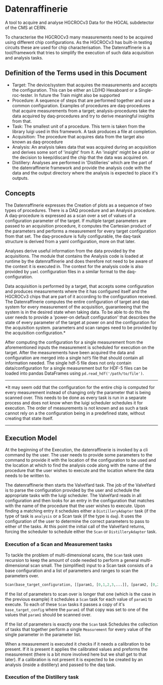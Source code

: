 # Datenraffinerie

A tool to acquire and analyse HGCROCv3 Data for the HGCAL subdetector of the CMS at CERN.

To characterise the HGCROCv3 many measurements need to be acquired using different chip configurations. As the HGCROCv3 has built-in testing circuits
these are used for chip characterisation. The Datenraffinerie is a tool/framework that tries to simplify the execution of such data acquisition and
analysis tasks.

## Definition of the Terms used in this Document
- Target: The device/system that acquires the measurements and accepts the configuration. This can be either an LD/HD Hexaboard or a
Single-roc-tester. In future the Train might also be supported
- Procedure: A sequence of steps that are performed together and use a common configuration. Examples of procedures are daq-procedures that acquire
measurements from a target; analysis-procedures take the data acquired by daq-procedures and try to derive meaningful insights from that.
- Task: The smallest unit of a procedure. This term is taken from the library luigi used in this framework. A task produces a file at completion.
- Acquisition: The procedure that acquires data from the target also known as daq-procedure
- Analysis: An analysis takes data that was acquired during an acquisition and derives some sort of 'insight' from it. An 'insight' might be a plot or
the decision to keep/discard the chip that the data was acquired on.
- Distillery: Analyses are performed in 'Distilleries' which are the part of the datenraffinerie framework and provide the analysis code with the data
and the output directory where the analysis is expected to place it's outputs.

## Concepts
The Datenraffinerie expresses the Creation of plots as a sequence of two types of procedures. There is a DAQ procedure and an Analysis procedure.
A daq-procedure is expressed as a scan over a set of values of a configuration parameter of the target. If multiple target parameters are passed to an
acquisition procedure, it computes the Cartesian product of the parameters and performs a measurement for every target configuration from that set.
The daq-procedure is fully configurable, the daq-task structure is derived from a yaml configuration, more on that later.

Analyses derive useful information from the data provided by the acquisitions. The module that contains the Analysis code is loaded at runtime by the
datenraffinerie and does therefore not need to be aware of the context it is executed in. The context for the analysis code is also provided by `yaml`
configuration files in a similar format to the daq-configuration.

Data acquisition is performed by a target, that accepts some configuration and produces measurements where the it has configured itself and the HGCROCv3
chips that are part of it according to the configuration received. The Datenraffinerie computes the entire configuration of target and daq system 
for every measurement of the acquisition, guaranteeing that the system is in the desired state when taking data.
To be able to do this the user needs to provide a 'power-on default configuration' that describes the state of every parameter of the target at power on and the
configuration for the acquisition system.
parameters and scan ranges need to be provided by the acquisition configuration.\*

After computing the configuration for a single measurement from the aforementioned inputs the measurement is scheduled for execution on the target.
After the measurements have been acquired the data and configuration are merged into a single `hdf5` file that should contain all information needed.
The single hdf-5 file does not only contain data/configuration for a single measurement but for 
HDF-5 files can be loaded into pandas DataFrames using `pd.read_hdf('/path/to/file')`.

---
\*It may seem odd that the configuration for the entire chip is
computed for every measurement instead of changing only the parameter that is being scanned over. This needs to be done as every task is run in a
separate process and does not know when the luigi scheduler schedules it for execution. The order of measurements is not known and as such a task
cannot rely on a the configuration being in a predefined state, without creating that state itself.

---

## Execution Model
At the beginning of the Execution, the datenraffinerie is invoked by a cli command by the user. The user needs to provide some parameters to the
command to provide it with the location of the configuration to be used and the location at which to find the analysis code along with the name of the
procedure that the user wishes to execute and the location where the data needs to be written to.

The datenraffinerie then starts the ValveYard task. The job of the ValveYard is to parse the configuration provided by the user and schedule the
appropriate tasks with the luigi scheduler. The ValveYard reads in all configuration and then looks for an entry in the configuration that matches
with the name of the procedure that the user wishes to execute. Upon finding a matching entry it schedules either a `DistilleryAdapter` task (if the type of task is
`analysis` or a Scan task (if the type is `daq`). It uses the configuration of the user to determine the correct parameters to pass to either of the
tasks. At this point the initial call of the ValveYard returns, forcing the scheduler to schedule either the `Scan` or `DistilleryAdapter` task.

### Execution of a Scan and Measurement tasks
To tackle the problem of multi-dimensional scans, the `Scan` task uses recursion to keep the amount of code needed to perform a general
multi-dimensional scan small. The (simplified) input to a Scan task consists of a base configuration and a list of parameters and ranges to scan the
parameters over.
```python
Scan(base_target_configuration, [[param1, [0,1,2,3,...]], [param2, [0,2,4,5,...]]])
```
If the list of parameters to scan over is longer that one (which is the case in the previous example) it schedules a `Scan` task for each value of
`param1` to execute. To each of these `Scan` tasks it passes a copy of it's `base_target_config` where the `param1` of that copy was set to one of the
values that `param1` should be scanned over.

If the list of parameters is exactly one the `Scan` task Schedules the collection of tasks that together perform a single `Measurement` for every
value of the single parameter in the parameter list.

When a measurement is executed it checks if it needs a calibration to be present. If it is present it applies the calibrated values and preforms the
measurement (there is a bit more involved here but we shall get to that later). If a calibration is not present it is expected to be created by an
analysis (inside a distillery) and passed to the daq task.

### Execution of the Distillery task
